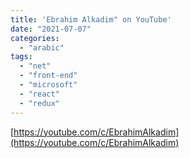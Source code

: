 ```yaml
---
title: 'Ebrahim Alkadim" on YouTube'
date: "2021-07-07"
categories:
  - "arabic"
tags:
  - "net"
  - "front-end"
  - "microsoft"
  - "react"
  - "redux"
---
```


[https://youtube.com/c/EbrahimAlkadim](https://youtube.com/c/EbrahimAlkadim)
